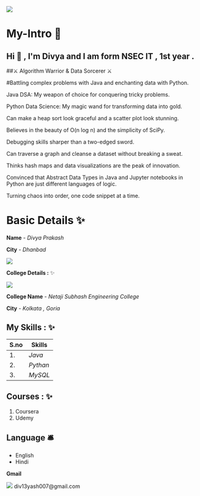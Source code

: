 ![](https://github.com/divGGyash/div_GG_yash/blob/main/ezgif.com-gif-maker.gif)

# My-Intro 🔭
##  Hi 👋 , I'm Divya and I am form NSEC IT  , 1st year .

##⚔️ Algorithm Warrior & Data Sorcerer ⚔️

#Battling complex problems with Java and enchanting data with Python.

Java DSA: My weapon of choice for conquering tricky problems.

Python Data Science: My magic wand for transforming data into gold.

Can make a heap sort look graceful and a scatter plot look stunning.

Believes in the beauty of O(n log n) and the simplicity of SciPy.

Debugging skills sharper than a two-edged sword.

Can traverse a graph and cleanse a dataset without breaking a sweat.

Thinks hash maps and data visualizations are the peak of innovation.

Convinced that Abstract Data Types in Java and Jupyter notebooks in Python are just different languages of logic.

Turning chaos into order, one code snippet at a time.

# Basic Details ✨

 **Name** - *Divya Prakash*
 
 
 **City** - *Dhanbad*
 
 <img src="https://img.icons8.com/nolan/96/skyscrapers.png"/>
 
 
 **College Details :** ✨
 
 <img src="https://img.icons8.com/nolan/96/student-male.png"/>
 

 **College Name** - *Netaji Subhash Engineering College*

**City** - *Kolkata , Goria*
 
 ## **My Skills :** ✨
 | S.no | Skills|
 |---|---|
 |1.| *Java* |
 |2.| *Pythan* | 
 |3.| *MySQL* |
 
 
 
 ## **Courses :** ✨
 1. Coursera
 2. Udemy
 
 ## **Language** 🛎️
 - English
 - Hindi


**Gmail**

<img src="https://img.icons8.com/doodle/48/000000/gmail-new.png"/>
div13yash007@gmail.com
